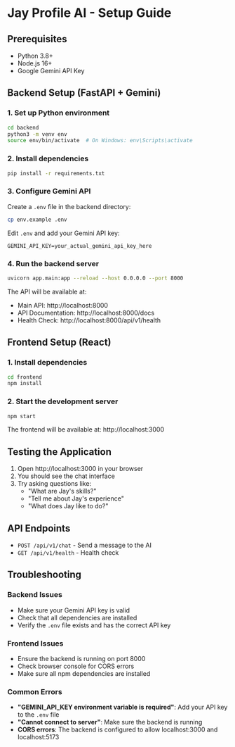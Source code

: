 # Jay Profile AI - Setup Guide

## Prerequisites
- Python 3.8+
- Node.js 16+
- Google Gemini API Key

## Backend Setup (FastAPI + Gemini)

### 1. Set up Python environment
```bash
cd backend
python3 -m venv env
source env/bin/activate  # On Windows: env\Scripts\activate
```

### 2. Install dependencies
```bash
pip install -r requirements.txt
```

### 3. Configure Gemini API
Create a `.env` file in the backend directory:
```bash
cp env.example .env
```

Edit `.env` and add your Gemini API key:
```
GEMINI_API_KEY=your_actual_gemini_api_key_here
```

### 4. Run the backend server
```bash
uvicorn app.main:app --reload --host 0.0.0.0 --port 8000
```

The API will be available at:
- Main API: http://localhost:8000
- API Documentation: http://localhost:8000/docs
- Health Check: http://localhost:8000/api/v1/health

## Frontend Setup (React)

### 1. Install dependencies
```bash
cd frontend
npm install
```

### 2. Start the development server
```bash
npm start
```

The frontend will be available at: http://localhost:3000

## Testing the Application

1. Open http://localhost:3000 in your browser
2. You should see the chat interface
3. Try asking questions like:
   - "What are Jay's skills?"
   - "Tell me about Jay's experience"
   - "What does Jay like to do?"

## API Endpoints

- `POST /api/v1/chat` - Send a message to the AI
- `GET /api/v1/health` - Health check

## Troubleshooting

### Backend Issues
- Make sure your Gemini API key is valid
- Check that all dependencies are installed
- Verify the `.env` file exists and has the correct API key

### Frontend Issues
- Ensure the backend is running on port 8000
- Check browser console for CORS errors
- Make sure all npm dependencies are installed

### Common Errors
- **"GEMINI_API_KEY environment variable is required"**: Add your API key to the `.env` file
- **"Cannot connect to server"**: Make sure the backend is running
- **CORS errors**: The backend is configured to allow localhost:3000 and localhost:5173 